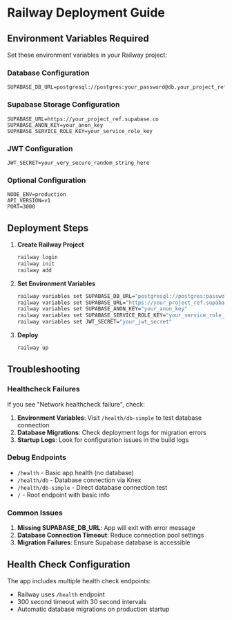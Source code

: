 # Railway Deployment Guide

## Environment Variables Required

Set these environment variables in your Railway project:

### Database Configuration
```
SUPABASE_DB_URL=postgresql://postgres:your_password@db.your_project_ref.supabase.co:5432/postgres
```

### Supabase Storage Configuration  
```
SUPABASE_URL=https://your_project_ref.supabase.co
SUPABASE_ANON_KEY=your_anon_key
SUPABASE_SERVICE_ROLE_KEY=your_service_role_key
```

### JWT Configuration
```
JWT_SECRET=your_very_secure_random_string_here
```

### Optional Configuration
```
NODE_ENV=production
API_VERSION=v1
PORT=3000
```

## Deployment Steps

1. **Create Railway Project**
   ```bash
   railway login
   railway init
   railway add
   ```

2. **Set Environment Variables**
   ```bash
   railway variables set SUPABASE_DB_URL="postgresql://postgres:password@db.ref.supabase.co:5432/postgres"
   railway variables set SUPABASE_URL="https://your_project_ref.supabase.co"
   railway variables set SUPABASE_ANON_KEY="your_anon_key"
   railway variables set SUPABASE_SERVICE_ROLE_KEY="your_service_role_key"
   railway variables set JWT_SECRET="your_jwt_secret"
   ```

3. **Deploy**
   ```bash
   railway up
   ```

## Troubleshooting

### Healthcheck Failures
If you see "Network healthcheck failure", check:

1. **Environment Variables**: Visit `/health/db-simple` to test database connection
2. **Database Migrations**: Check deployment logs for migration errors
3. **Startup Logs**: Look for configuration issues in the build logs

### Debug Endpoints
- `/health` - Basic app health (no database)
- `/health/db` - Database connection via Knex
- `/health/db-simple` - Direct database connection test
- `/` - Root endpoint with basic info

### Common Issues
1. **Missing SUPABASE_DB_URL**: App will exit with error message
2. **Database Connection Timeout**: Reduce connection pool settings
3. **Migration Failures**: Ensure Supabase database is accessible

## Health Check Configuration

The app includes multiple health check endpoints:
- Railway uses `/health` endpoint
- 300 second timeout with 30 second intervals
- Automatic database migrations on production startup